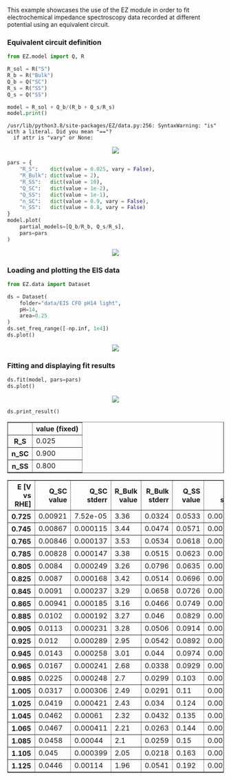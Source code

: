 This example showcases the use of the EZ module in order to fit electrochemical impedance spectroscopy data recorded at different potential using an equivalent circuit.

### Equivalent circuit definition


```python
from EZ.model import Q, R

R_sol = R("S")
R_b = R("Bulk")
Q_b = Q("SC")
R_s = R("SS")
Q_s = Q("SS")

model = R_sol + Q_b/(R_b + Q_s/R_s)
model.print()
```

    /usr/lib/python3.8/site-packages/EZ/data.py:256: SyntaxWarning: "is" with a literal. Did you mean "=="?
      if attr is "vary" or None:



<p align='center'><img src = EIS_files/EIS_2_1.svg
></p>


```python
pars = {
    "R_S":    dict(value = 0.025, vary = False),
    "R_Bulk": dict(value = 2),
    "R_SS":   dict(value = 10),
    "Q_SC":   dict(value = 1e-2),
    "Q_SS":   dict(value = 1e-1),
    "n_SC":   dict(value = 0.9, vary = False),
    "n_SS":   dict(value = 0.8, vary = False)
}
model.plot(
    partial_models=[Q_b/R_b, Q_s/R_s],
    pars=pars
)
```


<p align='center'><img src = EIS_files/EIS_3_0.svg
></p>

### Loading and plotting the EIS data


```python
from EZ.data import Dataset

ds = Dataset(
    folder="data/EIS CFO pH14 light",
    pH=14,
    area=0.25
)
ds.set_freq_range([-np.inf, 1e4])
ds.plot()
```


<p align='center'><img src = EIS_files/EIS_5_0.svg
></p>

### Fitting and displaying fit results


```python
ds.fit(model, pars=pars)
ds.plot()
```


<p align='center'><img src = EIS_files/EIS_7_0.svg
></p>


```python
ds.print_result()
```


<div>
<style scoped>
    .dataframe tbody tr th:only-of-type {
        vertical-align: middle;
    }

    .dataframe tbody tr th {
        vertical-align: top;
    }

    .dataframe thead th {
        text-align: right;
    }
</style>
<table border="1" class = 'docutils'>
  <thead>
    <tr style="text-align: right;">
      <th></th>
      <th>value (fixed)</th>
    </tr>
  </thead>
  <tbody>
    <tr>
      <th>R_S</th>
      <td>0.025</td>
    </tr>
    <tr>
      <th>n_SC</th>
      <td>0.900</td>
    </tr>
    <tr>
      <th>n_SS</th>
      <td>0.800</td>
    </tr>
  </tbody>
</table>
</div>



<div>
<style scoped>
    .dataframe tbody tr th:only-of-type {
        vertical-align: middle;
    }

    .dataframe tbody tr th {
        vertical-align: top;
    }

    .dataframe thead th {
        text-align: right;
    }
</style>
<table border="1" class = 'docutils'>
  <thead>
    <tr style="text-align: right;">
      <th>E [V vs RHE]</th>
      <th>Q_SC value</th>
      <th>Q_SC stderr</th>
      <th>R_Bulk value</th>
      <th>R_Bulk stderr</th>
      <th>Q_SS value</th>
      <th>Q_SS stderr</th>
      <th>R_SS value</th>
      <th>R_SS stderr</th>
    </tr>
  </thead>
  <tbody>
    <tr>
      <th>0.725</th>
      <td>0.00921</td>
      <td>7.52e-05</td>
      <td>3.36</td>
      <td>0.0324</td>
      <td>0.0533</td>
      <td>0.000576</td>
      <td>6.5</td>
      <td>0.0318</td>
    </tr>
    <tr>
      <th>0.745</th>
      <td>0.00867</td>
      <td>0.000115</td>
      <td>3.44</td>
      <td>0.0474</td>
      <td>0.0571</td>
      <td>0.000823</td>
      <td>7.59</td>
      <td>0.0488</td>
    </tr>
    <tr>
      <th>0.765</th>
      <td>0.00846</td>
      <td>0.000137</td>
      <td>3.53</td>
      <td>0.0534</td>
      <td>0.0618</td>
      <td>0.000917</td>
      <td>8.81</td>
      <td>0.06</td>
    </tr>
    <tr>
      <th>0.785</th>
      <td>0.00828</td>
      <td>0.000147</td>
      <td>3.38</td>
      <td>0.0515</td>
      <td>0.0623</td>
      <td>0.000751</td>
      <td>10.9</td>
      <td>0.0673</td>
    </tr>
    <tr>
      <th>0.805</th>
      <td>0.0084</td>
      <td>0.000249</td>
      <td>3.26</td>
      <td>0.0796</td>
      <td>0.0635</td>
      <td>0.00106</td>
      <td>12.5</td>
      <td>0.119</td>
    </tr>
    <tr>
      <th>0.825</th>
      <td>0.0087</td>
      <td>0.000168</td>
      <td>3.42</td>
      <td>0.0514</td>
      <td>0.0696</td>
      <td>0.000679</td>
      <td>15</td>
      <td>0.103</td>
    </tr>
    <tr>
      <th>0.845</th>
      <td>0.0091</td>
      <td>0.000237</td>
      <td>3.29</td>
      <td>0.0658</td>
      <td>0.0726</td>
      <td>0.000883</td>
      <td>15.8</td>
      <td>0.149</td>
    </tr>
    <tr>
      <th>0.865</th>
      <td>0.00941</td>
      <td>0.000185</td>
      <td>3.16</td>
      <td>0.0466</td>
      <td>0.0749</td>
      <td>0.000609</td>
      <td>17.3</td>
      <td>0.125</td>
    </tr>
    <tr>
      <th>0.885</th>
      <td>0.0102</td>
      <td>0.000192</td>
      <td>3.27</td>
      <td>0.046</td>
      <td>0.0829</td>
      <td>0.000687</td>
      <td>17.6</td>
      <td>0.145</td>
    </tr>
    <tr>
      <th>0.905</th>
      <td>0.0113</td>
      <td>0.000231</td>
      <td>3.28</td>
      <td>0.0506</td>
      <td>0.0914</td>
      <td>0.00085</td>
      <td>18.1</td>
      <td>0.191</td>
    </tr>
    <tr>
      <th>0.925</th>
      <td>0.012</td>
      <td>0.000289</td>
      <td>2.95</td>
      <td>0.0542</td>
      <td>0.0892</td>
      <td>0.000804</td>
      <td>20</td>
      <td>0.228</td>
    </tr>
    <tr>
      <th>0.945</th>
      <td>0.0143</td>
      <td>0.000258</td>
      <td>3.01</td>
      <td>0.044</td>
      <td>0.0974</td>
      <td>0.00071</td>
      <td>20.3</td>
      <td>0.206</td>
    </tr>
    <tr>
      <th>0.965</th>
      <td>0.0167</td>
      <td>0.000241</td>
      <td>2.68</td>
      <td>0.0338</td>
      <td>0.0929</td>
      <td>0.000419</td>
      <td>25.4</td>
      <td>0.197</td>
    </tr>
    <tr>
      <th>0.985</th>
      <td>0.0225</td>
      <td>0.000248</td>
      <td>2.7</td>
      <td>0.0299</td>
      <td>0.103</td>
      <td>0.000391</td>
      <td>26.6</td>
      <td>0.204</td>
    </tr>
    <tr>
      <th>1.005</th>
      <td>0.0317</td>
      <td>0.000306</td>
      <td>2.49</td>
      <td>0.0291</td>
      <td>0.11</td>
      <td>0.000378</td>
      <td>26.6</td>
      <td>0.194</td>
    </tr>
    <tr>
      <th>1.025</th>
      <td>0.0419</td>
      <td>0.000421</td>
      <td>2.43</td>
      <td>0.034</td>
      <td>0.124</td>
      <td>0.000507</td>
      <td>24.4</td>
      <td>0.215</td>
    </tr>
    <tr>
      <th>1.045</th>
      <td>0.0462</td>
      <td>0.00061</td>
      <td>2.32</td>
      <td>0.0432</td>
      <td>0.135</td>
      <td>0.000744</td>
      <td>23.7</td>
      <td>0.304</td>
    </tr>
    <tr>
      <th>1.065</th>
      <td>0.0467</td>
      <td>0.000411</td>
      <td>2.21</td>
      <td>0.0263</td>
      <td>0.144</td>
      <td>0.000533</td>
      <td>21.8</td>
      <td>0.184</td>
    </tr>
    <tr>
      <th>1.085</th>
      <td>0.0458</td>
      <td>0.00044</td>
      <td>2.1</td>
      <td>0.0259</td>
      <td>0.15</td>
      <td>0.000568</td>
      <td>22.8</td>
      <td>0.22</td>
    </tr>
    <tr>
      <th>1.105</th>
      <td>0.045</td>
      <td>0.000399</td>
      <td>2.05</td>
      <td>0.0218</td>
      <td>0.163</td>
      <td>0.000581</td>
      <td>21.8</td>
      <td>0.21</td>
    </tr>
    <tr>
      <th>1.125</th>
      <td>0.0446</td>
      <td>0.00114</td>
      <td>1.96</td>
      <td>0.0541</td>
      <td>0.192</td>
      <td>0.00216</td>
      <td>18.6</td>
      <td>0.572</td>
    </tr>
  </tbody>
</table>
</div>


